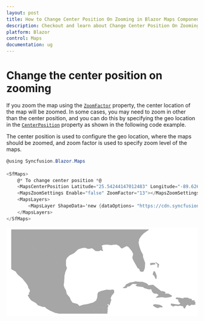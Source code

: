 ```yaml
---
layout: post
title: How to Change Center Position On Zooming in Blazor Maps Component | Syncfusion
description: Checkout and learn about Change Center Position On Zooming in Blazor Maps component of Syncfusion, and more details.
platform: Blazor
control: Maps
documentation: ug
---
```


# Change the center position on zooming

If you zoom the map using the [`ZoomFactor`](https://help.syncfusion.com/cr/blazor/Syncfusion.Blazor.Maps.MapsZoomSettings.html#Syncfusion_Blazor_Maps_MapsZoomSettings_ZoomFactor) property, the center location of the map will be zoomed. In some cases, you may need to zoom in other than the center position, and you can do this by specifying the geo location in the [`CenterPosition`](https://help.syncfusion.com/cr/blazor/Syncfusion.Blazor.Maps.SfMaps.html#Syncfusion_Blazor_Maps_SfMaps_CenterPosition) property as shown in the following code example.

 The center position is used to configure the geo location, where the maps should be zoomed, and zoom factor is used to specify zoom level of the maps.

```csharp
@using Syncfusion.Blazor.Maps

<SfMaps>
    @* To change center position *@
    <MapsCenterPosition Latitude="25.54244147012483" Longitude="-89.62646484375"></MapsCenterPosition>
    <MapsZoomSettings Enable="false" ZoomFactor="13"></MapsZoomSettings>
    <MapsLayers>
        <MapsLayer ShapeData='new {dataOptions= "https://cdn.syncfusion.com/maps/map-data/world-map.json"}' TValue="string"></MapsLayer>
    </MapsLayers>
</SfMaps>
```

![Maps with zoom Factor](../images/ZoomFactor.PNG)